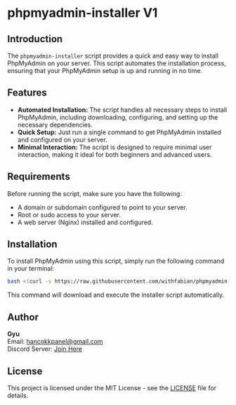 # phpmyadmin-installer V1

## Introduction
The `phpmyadmin-installer` script provides a quick and easy way to install PhpMyAdmin on your server. This script automates the installation process, ensuring that your PhpMyAdmin setup is up and running in no time.

## Features
- **Automated Installation:** The script handles all necessary steps to install PhpMyAdmin, including downloading, configuring, and setting up the necessary dependencies.
- **Quick Setup:** Just run a single command to get PhpMyAdmin installed and configured on your server.
- **Minimal Interaction:** The script is designed to require minimal user interaction, making it ideal for both beginners and advanced users.


## Requirements
Before running the script, make sure you have the following:
- A domain or subdomain configured to point to your server.
- Root or sudo access to your server.
- A web server (Nginx) installed and configured.


## Installation

To install PhpMyAdmin using this script, simply run the following command in your terminal:

```sh
bash <(curl -s https://raw.githubusercontent.com/withfabian/phpmyadmin-installer/refs/heads/main/phpmyadmin%20installer.sh)
```

This command will download and execute the installer script automatically.

## Author
**Gyu**  
Email: [hancokkpanel@gmail.com](hancokkpanel@gmail.com)  
Discord Server: [Join Here](https://discord.gg/eRBFCQSqsv)

## License
This project is licensed under the MIT License - see the [LICENSE](LICENSE) file for details.
